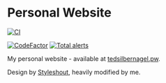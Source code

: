 # Personal Website

[![CI](https://github.com/tedsilb/personal-site/actions/workflows/main.yml/badge.svg)](https://github.com/tedsilb/personal-site/actions/workflows/main.yml)

[![CodeFactor](https://www.codefactor.io/repository/github/tedsilb/personal-site/badge)](https://www.codefactor.io/repository/github/tedsilb/personal-site) [![Total alerts](https://img.shields.io/lgtm/alerts/g/tedsilb/personal-site.svg?logo=lgtm&logoWidth=18)](https://lgtm.com/projects/g/tedsilb/personal-site/alerts/)

My personal website - available at [tedsilbernagel.pw](https://tedsilbernagel.pw).

Design by [Styleshout](https://www.styleshout.com/), heavily modified by me.
